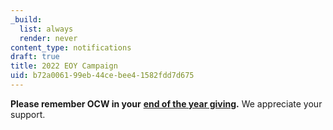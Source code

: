 ```yaml
---
_build:
  list: always
  render: never
content_type: notifications
draft: true
title: 2022 EOY Campaign
uid: b72a0061-99eb-44ce-bee4-1582fdd7d675
---
```

**Please remember OCW in your** [**end of the year giving**](https://giving.mit.edu/give/to/ocw/?utm_source=banner&utm_medium=website&utm_campaign=eoy2022&utm_id=ocw)**.** We appreciate your support.